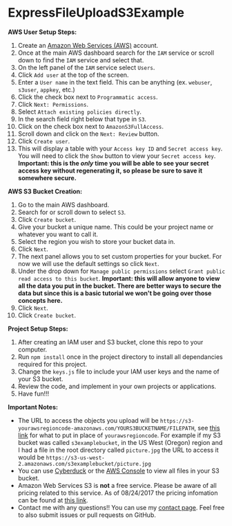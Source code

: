 # ExpressFileUploadS3Example



**AWS User Setup Steps:**

1.  Create an [Amazon Web Services (AWS)](https://aws.amazon.com) account.
2.  Once at the main AWS dashboard search for the `IAM` service or scroll down to find the `IAM` service and select that.
3.  On the left panel of the `IAM` service select `Users`.
4.  Click `Add user` at the top of the screen.
5.  Enter a `User name` in the text field. This can be anything (ex. `webuser`, `s3user`, `appkey`, etc.)
6.  Click the check box next to `Programmatic access`.
7.  Click `Next: Permissions`.
8.  Select `Attach existing policies directly`.
9.  In the search field right below that type in `S3`.
10. Click on the check box next to `AmazonS3FullAccess`.
11. Scroll down and click on the `Next: Review` button.
12. Click `Create user`.
13. This will display a table with your `Access key ID` and `Secret access key`. You will need to click the `Show` button to view your `Secret access key`. **Important: this is the *only* time you will be able to see your secret access key without regenerating it, so please be sure to save it somewhere secure.**



**AWS S3 Bucket Creation:**

1.  Go to the main AWS dashboard.
2.  Search for or scroll down to select `S3`.
3.  Click `Create bucket`.
4.  Give your bucket a unique name. This could be your project name or whatever you want to call it.
5.  Select the region you wish to store your bucket data in.
6.  Click `Next`.
7.  The next panel allows you to set custom properties for your bucket. For now we will use the default settings so click `Next`.
8.  Under the drop down for `Manage public permissions` select `Grant public read access to this bucket`. **Important: this will allow anyone to view all the data you put in the bucket. There are better ways to secure the data but since this is a basic tutorial we won't be going over those concepts here.**
9.  Click `Next`.
10. Click `Create bucket`.



**Project Setup Steps:**

1.  After creating an IAM user and S3 bucket, clone this repo to your computer.
2.  Run `npm install` once in the project directory to install all dependancies required for this project.
3.  Change the `keys.js` file to include your IAM user keys and the name of your S3 bucket.
4.  Review the code, and implement in your own projects or applications.
5.  Have fun!!!



**Important Notes:**

-   The URL to access the objects you upload will be `https://s3-yourawsregioncode-amazonaws.com/YOURS3BUCKETNAME/FILEPATH`, see [this link](http://docs.aws.amazon.com/general/latest/gr/rande.html#s3_region) for what to put in place of `yourawsregioncode`. For example if my S3 bucket was called `s3examplebucket`, in the US West (Oregon) region and I had a file in the root directory called `picture.jpg` the URL to access it would be `https://s3-us-west-2.amazonaws.com/s3examplebucket/picture.jpg`
-   You can use [Cyberduck](https://cyberduck.io) or the [AWS Console](https://console.aws.amazon.com/console/home) to view all files in your S3 bucket.
-   Amazon Web Services S3 is **not** a free service. Please be aware of all pricing related to this service. As of 08/24/2017 the pricing infomation can be found at [this link](https://aws.amazon.com/s3/pricing/).
-   Contact me with any questions!! You can use my [contact page](https://blog.charlie.fish/contact). Feel free to also submit issues or pull requests on GitHub.
